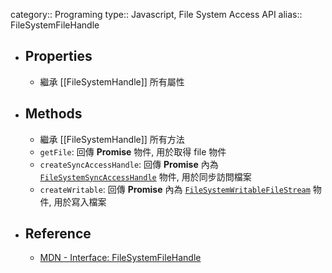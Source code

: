 category:: Programing
type:: Javascript, File System Access API
alias:: FileSystemFileHandle

- ## Properties
	- 繼承 [[FileSystemHandle]] 所有屬性
- ## Methods
	- 繼承 [[FileSystemHandle]] 所有方法
	- `getFile`: 回傳 **Promise** 物件, 用於取得 file 物件
	- `createSyncAccessHandle`: 回傳 **Promise** 內為 [`FileSystemSyncAccessHandle`](https://developer.mozilla.org/en-US/docs/Web/API/FileSystemSyncAccessHandle) 物件, 用於同步訪問檔案
	- `createWritable`: 回傳 **Promise** 內為 [`FileSystemWritableFileStream`](https://developer.mozilla.org/en-US/docs/Web/API/FileSystemWritableFileStream) 物件, 用於寫入檔案
- ## Reference
	- [MDN - Interface: FileSystemFileHandle](https://developer.mozilla.org/en-US/docs/Web/API/FileSystemFileHandle)